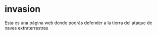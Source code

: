 # invasion
Esta es una página web donde podrás defender a la tierra del ataque de naves extraterrestres
